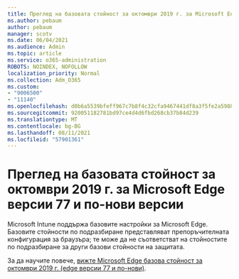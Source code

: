 ```yaml
---
title: Преглед на базовата стойност за октомври 2019 г. за Microsoft Edge версии 77 и по-нови версии
ms.author: pebaum
author: pebaum
manager: scotv
ms.date: 06/04/2021
ms.audience: Admin
ms.topic: article
ms.service: o365-administration
ROBOTS: NOINDEX, NOFOLLOW
localization_priority: Normal
ms.collection: Adm_O365
ms.custom:
- "9006500"
- "11140"
ms.openlocfilehash: d0b6a5539bfeff967c7b8f4c32cfa9467441df8a3f5fe2a59886b2f3457a3c68
ms.sourcegitcommit: 920051182781bd97ce4d4d6fbd268cb37b84d239
ms.translationtype: MT
ms.contentlocale: bg-BG
ms.lasthandoff: 08/11/2021
ms.locfileid: "57901361"
---
```

# <a name="view-the-october-2019-baseline-for-microsoft-edge-versions-77-and-later"></a>Преглед на базовата стойност за октомври 2019 г. за Microsoft Edge версии 77 и по-нови версии

Microsoft Intune поддържа базовите настройки за Microsoft Edge. Базовите стойности по подразбиране представляват препоръчителната конфигурация за браузъра; те може да не съответстват на стойностите по подразбиране за други базови стойности на защитата.

За да научите повече, [вижте Microsoft Edge базова стойност за октомври 2019 г. (edge версии 77 и по-нови)](https://docs.microsoft.com/mem/intune/protect/security-baseline-settings-edge?pivots=edge-october-2019).